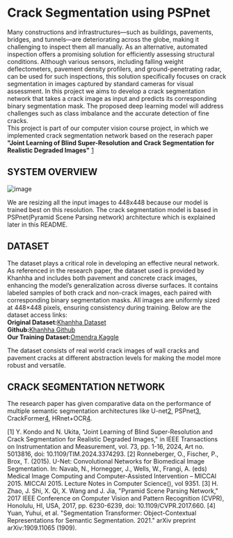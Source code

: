 # Crack Segmentation using PSPnet
Many constructions and infrastructures—such as buildings, pavements, bridges, and tunnels—are deteriorating across the globe, making it challenging to inspect them all manually. 
As an alternative, automated inspection offers a promising solution for efficiently assessing structural conditions. Although various sensors, including falling weight deflectometers, pavement density profilers, and ground-penetrating radar, can be used for such inspections, this solution specifically focuses on crack segmentation in images captured by standard cameras for visual assessment. 
In this project we aims to develop a crack segmentation network that takes a crack image as input and predicts its corresponding binary segmentation mask. The proposed deep learning model will address challenges such as class imbalance and the accurate detection of fine cracks.  
This project is part of our computer vision course project, in which we implemented crack segmentation network based on the reserach paper **"Joint Learning of Blind Super-Resolution and Crack Segmentation for Realistic Degraded Images"** [1](https://ieeexplore.ieee.org/document/10462152)

## SYSTEM OVERVIEW

![image](https://github.com/user-attachments/assets/41d6b76a-ccb4-418b-b729-5fcc2aefed94)

We are resizing all the input images to 448x448 because our model is trained best on this resolution.
The crack segmentation model is based in PSPnet(Pyramid Scene Parsing network) architecture which is explained later in this README.

## DATASET
The dataset plays a critical role in developing an effective neural network. As referenced in the research paper, the dataset used is provided by Khanhha and includes both pavement and concrete crack images, enhancing the model’s generalization across diverse surfaces. It contains labeled samples of both crack and non-crack images, each paired with corresponding binary segmentation masks. All images are uniformly sized at 448×448 pixels, ensuring consistency during training. Below are the dataset access links:  
**Original Dataset:**[Khanhha Dataset](https://drive.google.com/file/d/1xrOqv0-3uMHjZyEUrerOYiYXW_E8SUMP/view?pli=1)  
**Github:**[Khanhha Github](https://github.com/khanhha/crack_segmentation?tab=readme-ov-file)  
**Our Training Dataset:**[Omendra Kaggle](https://www.kaggle.com/datasets/omendrakumarupadhyay/crack-segmentation-datasetimage-mask)  

The dataset consists of real world crack images of wall cracks and pavement cracks at different abstraction levels for making the model more robust and versatile. 

## CRACK SEGMENTATION NETWORK
The research paper has given comparative data on the performance of multiple semantic segmentation architectures like U-net[2](https://arxiv.org/abs/1505.04597), PSPnet[3](https://ieeexplore.ieee.org/document/8100143), CrackFormer[4](https://ieeexplore.ieee.org/document/9711107), HRnet+OCR[4](https://arxiv.org/abs/1909.11065).  











[1] Y. Kondo and N. Ukita, "Joint Learning of Blind Super-Resolution and Crack Segmentation for Realistic Degraded Images," in IEEE Transactions on Instrumentation and Measurement, vol. 73, pp. 1-16, 2024, Art no. 5013816, doi: 10.1109/TIM.2024.3374293.
[2] Ronneberger, O., Fischer, P., Brox, T. (2015). U-Net: Convolutional Networks for Biomedical Image Segmentation. In: Navab, N., Hornegger, J., Wells, W., Frangi, A. (eds) Medical Image Computing and Computer-Assisted Intervention – MICCAI 2015. MICCAI 2015. Lecture Notes in Computer Science(), vol 9351.
[3] H. Zhao, J. Shi, X. Qi, X. Wang and J. Jia, "Pyramid Scene Parsing Network," 2017 IEEE Conference on Computer Vision and Pattern Recognition (CVPR), Honolulu, HI, USA, 2017, pp. 6230-6239, doi: 10.1109/CVPR.2017.660.
[4] Yuan, Yuhui, et al. "Segmentation Transformer: Object-Contextual Representations for Semantic Segmentation. 2021." arXiv preprint arXiv:1909.11065 (1909).



